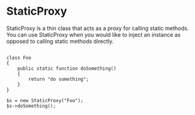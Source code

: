 StaticProxy
===========

StaticProxy is a thin class that acts as a proxy for calling static methods. You can use StaticProxy when 
you would like to inject an instance as opposed to calling static methods directly.

```

class Foo
{
    public static function doSomething()
    {
        return "do something";
    }
}

$s = new StaticProxy("Foo");
$s->doSomething();

```
